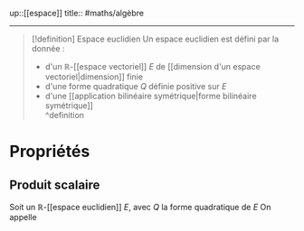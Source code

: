 up::[[espace]]
title::
#maths/algèbre 

----

> [!definition] Espace  euclidien
> Un espace euclidien est défini par la donnée :
>  - d'un $\mathbb{R}$-[[espace vectoriel]] $E$ de [[dimension d'un espace vectoriel|dimension]] finie
>  - d'une forme quadratique $Q$ définie positive sur $E$
>  - d'une [[application bilinéaire symétrique|forme bilinéaire symétrique]]  
^definition


# Propriétés

## Produit scalaire
Soit un $\mathbb{R}$-[[espace euclidien]] $E$, avec $Q$ la forme quadratique de $E$ 
On appelle 
